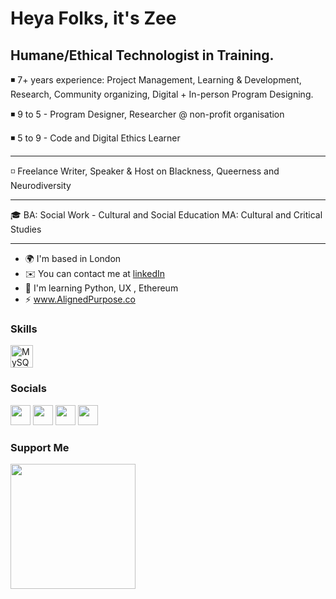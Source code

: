 Heya Folks, it's Zee
===========================================================================================================================

Humane/Ethical Technologist in Training. 
---------------------------------------------------------------------------------------------------------------------------
◾️ 7+ years experience:  Project Management, Learning & Development, Research, Community organizing, Digital + In-person Program Designing.


◾️ 9 to 5 - Program Designer, Researcher @ non-profit organisation


◾️ 5 to 9 - Code and Digital Ethics Learner

---------------------------------------------------------------------------------------------------------------------------
◽️ Freelance
Writer, Speaker & Host on Blackness, Queerness and Neurodiversity 

---------------------------------------------------------------------------------------------------------------------------
🎓 
BA: Social Work - Cultural and Social Education 
MA: Cultural and Critical Studies

---------------------------------------------------------------------------------------------------------------------------
* 🌍  I'm based in London
* ✉️  You can contact me at  [linkedIn](https://www.linkedin.com/in/zeemonteiro)
* 🧠  I'm learning Python, UX , Ethereum
* ⚡  www.AlignedPurpose.co

### Skills

<p align="left">
<a href="https://www.mysql.com/" target="_blank" rel="noreferrer"><img src="https://raw.githubusercontent.com/danielcranney/readme-generator/main/public/icons/skills/mysql-colored.svg" width="36" height="36" alt="MySQL" /></a>
</p>

### Socials

<p align="left"> <a href="https://www.github.com/monzeetech" target="_blank" rel="noreferrer"><img src="https://raw.githubusercontent.com/danielcranney/readme-generator/main/public/icons/socials/github.svg" width="32" height="32" /></a> <a href="http://www.instagram.com/qingsland" target="_blank" rel="noreferrer"><img src="https://raw.githubusercontent.com/danielcranney/readme-generator/main/public/icons/socials/instagram.svg" width="32" height="32" /></a> <a href="https://www.linkedin.com/in/zeemonteiro" target="_blank" rel="noreferrer"><img src="https://raw.githubusercontent.com/danielcranney/readme-generator/main/public/icons/socials/linkedin.svg" width="32" height="32" /></a> <a href="https://www.twitter.com/zi90" target="_blank" rel="noreferrer"><img src="https://raw.githubusercontent.com/danielcranney/readme-generator/main/public/icons/socials/twitter.svg" width="32" height="32" /></a></p>

### Support Me

<a href="https://www.buymeacoffee.com/ZeeMont"><img src="https://cdn.buymeacoffee.com/buttons/v2/default-yellow.png" width="200" /></a>
